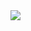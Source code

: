 <a href=&quothttps://github.com/Amir00br>
<img align=&quotcenter&quot src=&quothttps://github-readme-stats.vercel.app/api&theme=dracula?username=Amir00br&show_icons=true&count_private=true&include_all_commits=true&quot /></a>
